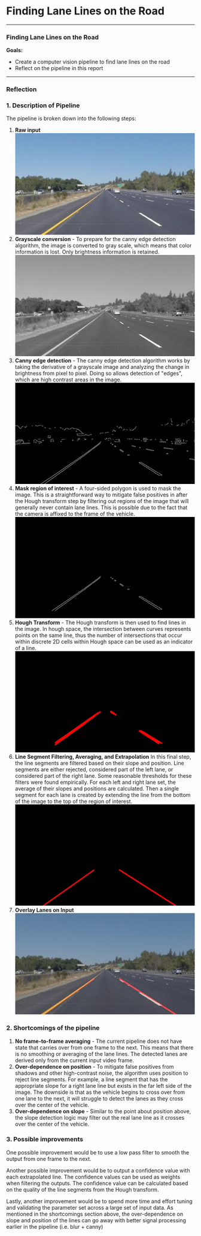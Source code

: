 # **Finding Lane Lines on the Road**


---

### **Finding Lane Lines on the Road**

**Goals:**
* Create a computer vision pipeline to find lane lines on the road
* Reflect on the pipeline in this report


[//]: # (Image References)

[original]: ./report_images/00-original.jpg "Original Image"
[gray]: ./report_images/01-gray.jpg "Grayscale Image"
[canny]: ./report_images/02-canny.jpg "Canny Edge Detection"
[roi]: ./report_images/03-roi.jpg "Region of Interest"
[hough]: ./report_images/04-hough_raw.jpg "Hough Line Segments"
[lanes]: ./report_images/05-hough.jpg "Extrapolated Lane Lines"
[result]: ./report_images/06-result.jpg "Final Result"

---

### Reflection


### 1. Description of Pipeline
The pipeline is broken down into the following steps:
1. **Raw input**
![alt text][original]
1. **Grayscale conversion** - To prepare for the canny edge detection algorithm, the
image is converted to gray scale, which means that color information is lost.
Only brightness information is retained.
![alt text][gray]
1. **Canny edge detection** - The canny edge detection algorithm works by taking
the derivative of a grayscale image and analyzing the change in brightness from
pixel to pixel. Doing so allows detection of "edges", which are high contrast
areas in the image.
![alt text][canny]
1. **Mask region of interest** - A four-sided polygon is used to mask the image.
This is a straightforward way to mitigate false positives in after the Hough
transform step by filtering out regions of the image that will generally never
contain lane lines. This is possible due to the fact that the camera is affixed
to the frame of the vehicle.
![alt text][roi]
1. **Hough Transform** - The Hough transform is then used to find lines in the
image. In hough space, the intersection between curves represents points on the
same line, thus the number of intersections that occur within discrete 2D cells
within Hough space can be used as an indicator of a line.
![alt text][hough]
1. **Line Segment Filtering, Averaging, and Extrapolation**
In this final step, the line segments are filtered based on their slope and position.
Line segments are either rejected, considered part of the left lane, or considered part
of the right lane. Some reasonable thresholds for these filters were found empirically.
For each left and right lane set, the average of their slopes and
positions are calculated. Then a single segment for each lane is created by extending
the line from the bottom of the image to the top of the region of interest.
![alt text][lanes]
1. **Overlay Lanes on Input**
![alt text][result]


### 2. Shortcomings of the pipeline

1. **No frame-to-frame averaging** - The current pipeline does not have state that
carries over from one frame to the next. This means that there is no smoothing
or averaging of the lane lines. The detected lanes are derived only from the
current input video frame.
1. **Over-dependence on position** - To mitigate false positives from shadows and other
high-contrast noise, the algorithm uses position to reject line segments. For
example, a line segment that has the appropriate slope for a right lane line but
exists in the far left side of the image. The downside is that as the vehicle
begins to cross over from one lane to the next, it will struggle to detect the
lanes as they cross over the center of the vehicle.
1. **Over-dependence on slope** - Similar to the point about position above, the
slope detection logic may filter out the real lane line as it crosses over the
center of the vehicle.

### 3. Possible improvements
One possible improvement would be to use a low pass filter to smooth the output
from one frame to the next.

Another possible improvement would be to output a confidence value with each
extrapolated line. The confidence values can be used as weights when filtering
the outputs. The confidence value can be calculated based on the quality of the
line segments from the Hough transform.

Lastly, another improvement would be to spend more time and effort tuning and
validating the parameter set across a large set of input data. As mentioned in
the shortcomings section above, the over-dependence on slope and position of the lines can go
away with better signal processing earlier in the pipeline (i.e. blur + canny)
